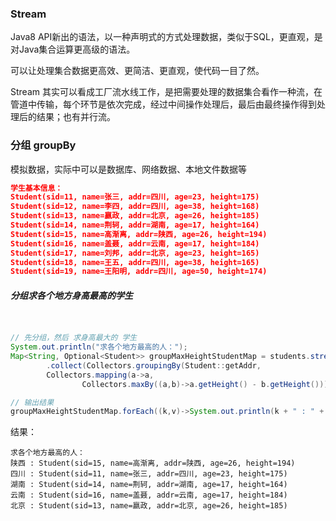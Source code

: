 ### Stream



Java8 API新出的语法，以一种声明式的方式处理数据，类似于SQL，更直观，是对Java集合运算更高级的语法。

可以让处理集合数据更高效、更简洁、更直观，使代码一目了然。



Stream 其实可以看成工厂流水线工作，是把需要处理的数据集合看作一种流，在管道中传输，每个环节是依次完成，经过中间操作处理后，最后由最终操作得到处理后的结果；也有并行流。





### 分组 groupBy



模拟数据，实际中可以是数据库、网络数据、本地文件数据等

~~~json
学生基本信息：
Student(sid=11, name=张三, addr=四川, age=23, height=175)
Student(sid=12, name=李四, addr=四川, age=38, height=168)
Student(sid=13, name=嬴政, addr=北京, age=26, height=185)
Student(sid=14, name=荆轲, addr=湖南, age=17, height=164)
Student(sid=15, name=高渐离, addr=陕西, age=26, height=194)
Student(sid=16, name=盖聂, addr=云南, age=17, height=184)
Student(sid=17, name=刘邦, addr=北京, age=23, height=165)
Student(sid=18, name=王五, addr=四川, age=38, height=165)
Student(sid=19, name=王阳明, addr=四川, age=50, height=174)
~~~

##### 分组求各个地方身高最高的学生

~~~java


// 先分组，然后 求身高最大的 学生
System.out.println("求各个地方最高的人：");
Map<String, Optional<Student>> groupMaxHeightStudentMap = students.stream()
		.collect(Collectors.groupingBy(Student::getAddr, 
		Collectors.mapping(a->a, 
				Collectors.maxBy((a,b)->a.getHeight() - b.getHeight()))));

// 输出结果
groupMaxHeightStudentMap.forEach((k,v)->System.out.println(k + " : " + v.get()));

~~~

结果：

~~~
求各个地方最高的人：
陕西 : Student(sid=15, name=高渐离, addr=陕西, age=26, height=194)
四川 : Student(sid=11, name=张三, addr=四川, age=23, height=175)
湖南 : Student(sid=14, name=荆轲, addr=湖南, age=17, height=164)
云南 : Student(sid=16, name=盖聂, addr=云南, age=17, height=184)
北京 : Student(sid=13, name=嬴政, addr=北京, age=26, height=185)
~~~





